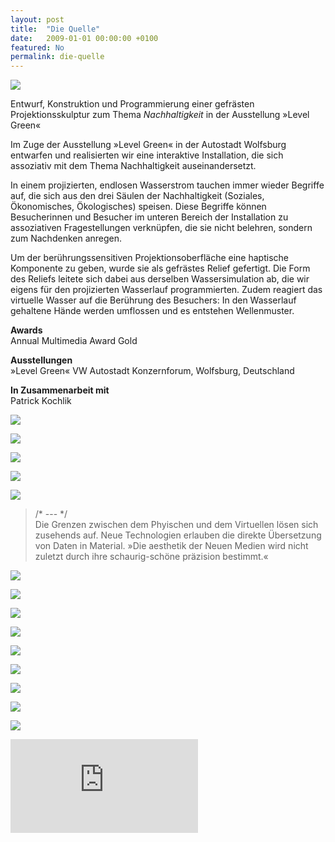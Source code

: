 ```yaml
---
layout: post
title:  "Die Quelle"
date:   2009-01-01 00:00:00 +0100
featured: No
permalink: die-quelle
---
```


![](/assets/2009-01-01-Die_Quelle/die-quelle-01.jpg)

Entwurf, Konstruktion und Programmierung einer gefrästen Projektionsskulptur zum Thema *‌Nachhaltigkeit* in der Ausstellung »Level Green« 

Im Zuge der Ausstellung »Level Green« in der Autostadt Wolfsburg entwarfen und realisierten wir eine interaktive Installation, die sich assoziativ mit dem Thema Nachhaltigkeit auseinandersetzt.

In einem projizierten, endlosen Wasserstrom tauchen immer wieder Begriffe auf, die sich aus den drei Säulen der Nachhaltigkeit (Soziales, Ökonomisches, Ökologisches) speisen. Diese Begriffe können Besucherinnen und Besucher im unteren Bereich der Installation zu assoziativen Fragestellungen verknüpfen, die sie nicht belehren, sondern zum Nachdenken anregen.

Um der berührungssensitiven Projektionsoberfläche eine haptische Komponente zu geben, wurde sie als gefrästes Relief gefertigt. Die Form des Reliefs leitete sich dabei aus derselben Wassersimulation ab, die wir eigens für den projizierten Wasserlauf programmierten. Zudem reagiert das virtuelle Wasser auf die Berührung des Besuchers: In den Wasserlauf gehaltene Hände werden umflossen und es entstehen Wellenmuster.

**‌Awards**   
Annual Multimedia Award Gold 

**‌Ausstellungen**   
»Level Green« VW Autostadt Konzernforum, Wolfsburg, Deutschland

**‌In Zusammenarbeit mit**   
Patrick Kochlik

![](/assets/2009-01-01-Die_Quelle/die-quelle-02.jpg)

![](/assets/2009-01-01-Die_Quelle/die-quelle-03.jpg)

![](/assets/2009-01-01-Die_Quelle/die-quelle-04.jpg)

![](/assets/2009-01-01-Die_Quelle/die-quelle-05.jpg)

![](/assets/2009-01-01-Die_Quelle/die-quelle-06.jpg)

> /* \-\-\- */   
> Die Grenzen zwischen dem Phyischen und dem Virtuellen lösen sich zusehends auf. Neue Technologien erlauben die direkte Übersetzung von Daten in Material. »Die aesthetik der Neuen Medien wird nicht zuletzt durch ihre schaurig-schöne präzision bestimmt.«

![](/assets/2009-01-01-Die_Quelle/die-quelle-07.jpg)

![](/assets/2009-01-01-Die_Quelle/die-quelle-08.jpg)

![](/assets/2009-01-01-Die_Quelle/die-quelle-09.jpg)

![](/assets/2009-01-01-Die_Quelle/die-quelle-10.jpg)

![](/assets/2009-01-01-Die_Quelle/die-quelle-11.jpg)

![](/assets/2009-01-01-Die_Quelle/die-quelle-12.jpg)

![](/assets/2009-01-01-Die_Quelle/die-quelle-13.jpg)

![](/assets/2009-01-01-Die_Quelle/die-quelle-14.jpg)

![](/assets/2009-01-01-Die_Quelle/die-quelle-15.jpg)

<div class="video-container"><iframe src="https://www.youtube.com/embed/_grgstEvy7A" frameborder="0" allowfullscreen="allowfullscreen"></iframe></div>
